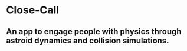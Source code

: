 # Close-Call

## An app to engage people with physics through astroid dynamics and collision simulations.
